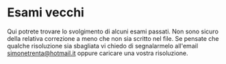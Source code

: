 # Esami vecchi
Qui potrete trovare lo svolgimento di alcuni esami passati. 
Non sono sicuro della relativa correzione a meno che non sia scritto nel file.
Se pensate che qualche risoluzione sia sbagliata vi chiedo di segnalarmelo all'email simonetrenta@hotmail.it
oppure caricare una vostra risoluzione.
